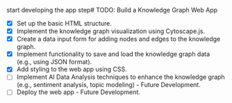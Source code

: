 start developing the app step# TODO: Build a Knowledge Graph Web App

- [x] Set up the basic HTML structure.
- [x] Implement the knowledge graph visualization using Cytoscape.js.
- [x] Create a data input form for adding nodes and edges to the knowledge graph.
- [x] Implement functionality to save and load the knowledge graph data (e.g., using JSON format).
- [x] Add styling to the web app using CSS.
- [ ] Implement AI Data Analysis techniques to enhance the knowledge graph (e.g., sentiment analysis, topic modeling) - Future Development.
- [ ] Deploy the web app - Future Development.
